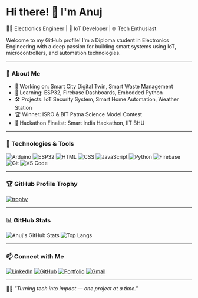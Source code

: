 # Hi there! 👋 I'm Anuj

👨‍💻 Electronics Engineer | 🔌 IoT Developer | 🌐 Tech Enthusiast

Welcome to my GitHub profile! I'm a Diploma student in Electronics Engineering with a deep passion for building smart systems using IoT, microcontrollers, and automation technologies.

---

### 🚀 About Me
- 🔭 Working on: Smart City Digital Twin, Smart Waste Management
- 🌱 Learning: ESP32, Firebase Dashboards, Embedded Python
- 🛠️ Projects: IoT Security System, Smart Home Automation, Weather Station
- 🏆 Winner: ISRO & BIT Patna Science Model Contest
- 🧠 Hackathon Finalist: Smart India Hackathon, IIT BHU

---

### 🧰 Technologies & Tools

![Arduino](https://img.shields.io/badge/-Arduino-00979D?style=flat&logo=arduino&logoColor=white)
![ESP32](https://img.shields.io/badge/-ESP32-gray?style=flat&logo=esphome)
![HTML](https://img.shields.io/badge/-HTML5-E34F26?style=flat&logo=html5&logoColor=white)
![CSS](https://img.shields.io/badge/-CSS3-1572B6?style=flat&logo=css3)
![JavaScript](https://img.shields.io/badge/-JavaScript-F7DF1E?style=flat&logo=javascript&logoColor=black)
![Python](https://img.shields.io/badge/-Python-3776AB?style=flat&logo=python&logoColor=white)
![Firebase](https://img.shields.io/badge/-Firebase-FFCA28?style=flat&logo=firebase&logoColor=black)
![Git](https://img.shields.io/badge/-Git-F05032?style=flat&logo=git&logoColor=white)
![VS Code](https://img.shields.io/badge/-VS_Code-007ACC?style=flat&logo=visual-studio-code&logoColor=white)

---

### 🏆 GitHub Profile Trophy

[![trophy](https://github-profile-trophy.vercel.app/?username=Anuj42006&theme=gruvbox&margin-w=10)](https://github.com/ryo-ma/github-profile-trophy)

---

### 📊 GitHub Stats

![Anuj's GitHub Stats](https://github-readme-stats.vercel.app/api?username=Anuj42006&show_icons=true&theme=tokyonight)
![Top Langs](https://github-readme-stats.vercel.app/api/top-langs/?username=Anuj42006&layout=compact&theme=tokyonight)

---

### 📫 Connect with Me

[![LinkedIn](https://img.shields.io/badge/-LinkedIn-blue?style=flat&logo=linkedin)](https://www.linkedin.com/in/YOUR_LINKEDIN/)
[![GitHub](https://img.shields.io/badge/-GitHub-181717?style=flat&logo=github)](https://github.com/Anuj42006)
[![Portfolio](https://img.shields.io/badge/-Portfolio-black?style=flat&logo=google-chrome)](https://anuj-portfolio-01.web.app/)
[![Gmail](https://img.shields.io/badge/-Gmail-D14836?style=flat&logo=gmail&logoColor=white)](mailto:your.anujkumar42006@gmail.com)

---

🧑‍💻 *"Turning tech into impact — one project at a time."*

